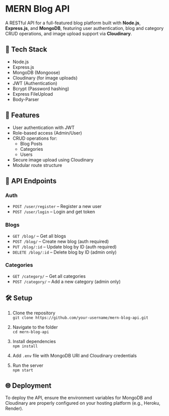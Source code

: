 # MERN Blog API

A RESTful API for a full-featured blog platform built with **Node.js**, **Express.js**, and **MongoDB**, featuring user authentication, blog and category CRUD operations, and image upload support via **Cloudinary**.

## 🔧 Tech Stack

- Node.js
- Express.js
- MongoDB (Mongoose)
- Cloudinary (for image uploads)
- JWT (Authentication)
- Bcrypt (Password hashing)
- Express FileUpload
- Body-Parser

## 🚀 Features

- User authentication with JWT
- Role-based access (Admin/User)
- CRUD operations for:
  - Blog Posts
  - Categories
  - Users
- Secure image upload using Cloudinary
- Modular route structure

## 📁 API Endpoints

### Auth
- `POST /user/register` – Register a new user
- `POST /user/login` – Login and get token

### Blogs
- `GET /blog/` – Get all blogs
- `POST /blog/` – Create new blog (auth required)
- `PUT /blog/:id` – Update blog by ID (auth required)
- `DELETE /blog/:id` – Delete blog by ID (admin only)

### Categories
- `GET /category/` – Get all categories
- `POST /category/` – Add a new category (admin only)

## 🛠️ Setup

1. Clone the repository  
   `git clone https://github.com/your-username/mern-blog-api.git`

2. Navigate to the folder  
   `cd mern-blog-api`

3. Install dependencies  
   `npm install`

4. Add `.env` file with MongoDB URI and Cloudinary credentials

5. Run the server  
   `npm start`

## 🌐 Deployment

To deploy the API, ensure the environment variables for MongoDB and Cloudinary are properly configured on your hosting platform (e.g., Heroku, Render).
